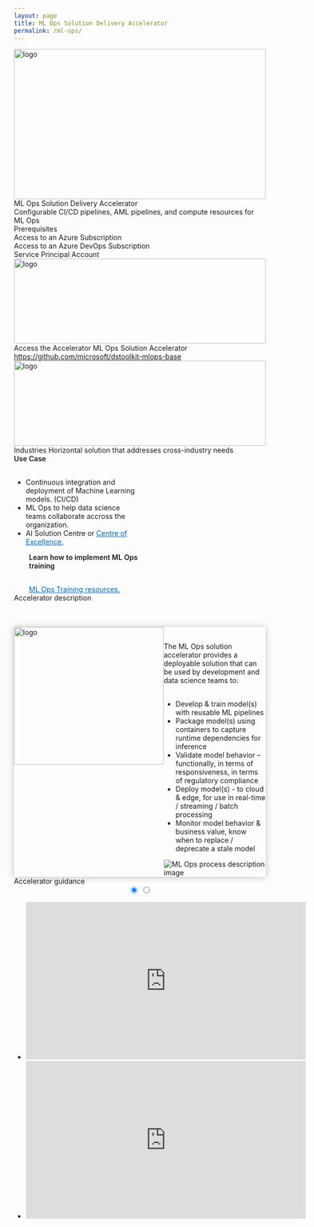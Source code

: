 ```yaml
---
layout: page
title: ML Ops Solution Delivery Accelerator
permalink: /ml-ops/
---
```


<div class="ml-ops">
    <div class="title-photo">
          <img src="/images/ml-ops/MDC19_cooling_002.jpg" alt="logo" height="300" style="width:100%;">
    </div>
    <div class="title">ML Ops Solution Delivery Accelerator</div>
    <div class="paragraph">Configurable CI/CD pipelines, AML pipelines, and compute resources for ML Ops</div>
    <div class="category">Prerequisites</div>
    <div class="prerequisites">
        <div class="prerequisites-card">
            <span class="prerequisites-text">Access to an Azure Subscription</span>
        </div>
        <div class="prerequisites-card">
            <span class="prerequisites-text">Access to an Azure DevOps Subscription</span>
        </div>
        <div class="prerequisites-card">
            <span class="prerequisites-text">Service Principal Account</span>
        </div>
    </div>
    <div class="toolkit-cards">
        <div class="toolkit-row">
            <div class="toolkit-card left">
                <img src="/images/CLO18_programmingCode_001.jpg" alt="logo" height="170" style="width:100%;">
                <span class="toolkit-card-title">Access the Accelerator</span>
                <span class="toolkit-card-content">
                    ML Ops Solution Accelerator <a href="https://github.com/microsoft/dstoolkit-mlops-base" target="_blank">https://github.com/microsoft/dstoolkit-mlops-base</a>
                </span>
            </div>
            <div class="toolkit-card right">
                <img src="/images/MSC19_paddingtonOffice_019.jpg" alt="logo" height="170" style="width:100%;">
                <span class="toolkit-card-title">Industries</span>
                <span class="toolkit-card-content">Horizontal solution that addresses cross-industry needs</span>
            </div>
        </div>
    </div>
    <div class="solution-accelerator-use-case">
        <div style="width: 50%;">
            <span style="font-weight:600; margin-right:50px;">Use Case</span>
            <ul style="margin-top: 30px;">
                <li> Continuous integration and deployment of Machine Learning models. (CI/CD)</li>
                <li> ML Ops to help data science teams collaborate accross the organization.</li>
                <li> AI Solution Centre or <span style="color:#0067B8; text-decoration: underline;"> Centre of Excellence. </span></li>
            </ul>
        </div>
        <div style="margin-left:30px; width: 50%; display:flex; flex-direction: column;">
            <span style="font-weight:600;">Learn how to implement ML Ops training</span>
            <span style="color:#0067B8; text-decoration: underline; margin-top:30px;">ML Ops Training resources.</span>
        </div>
    </div>
    <div class="category">Accelerator description</div>
    <div style="display:flex; margin-top: 50px; box-shadow: 0px 1px 13px rgba(0, 0, 0, 0.25);">
        <img src="/images/CLO20_ConferenceRoom_003.jpg" alt="logo" height="275" width="300">
        <div class="accelerator-description">
            <p style="margin-top: 30px; text-decoration: none;">The ML Ops solution accelerator provides a deployable 
                solution that can be used by development and data science teams to:</p>
            <ul style="margin-top: 30px;">
                <li> Develop & train model(s) with reusable ML pipelines</li>
                <li> Package model(s) using containers to capture runtime dependencies for inference</li>
                <li> Validate model behavior – functionally, in terms of responsiveness, in terms of regulatory compliance</li>
                <li> Deploy model(s) - to cloud & edge, for use in real-time / streaming / batch processing</li>
                <li> Monitor model behavior & business value, know when to replace / deprecate a stale model</li>
            </ul>
            <img src="/images/ml-ops/ML-Ops-process-description.png" alt="ML Ops process description image">
        </div>
    </div>
    <div class="category">Accelerator guidance</div>
    <div class="accelerator-guidance-videos">
<div style="height: 100%; text-align: center">
			<div class="csslider infinity" id="slider1">
			<input type="radio" name="slides" checked="checked" id="slides_1"/>
			<input type="radio" name="slides" id="slides_2"/>
				<ul>
                    <li>
                        <iframe width="560" height="315" src="https://www.youtube.com/embed/tdFetGQuBls" title="YouTube video player" frameborder="0" allow="accelerometer; autoplay; clipboard-write; encrypted-media; gyroscope; picture-in-picture" allowfullscreen></iframe>
					</li>
                    <li>
                        <iframe width="560" height="315" src="https://www.youtube.com/embed/itfpdwh6x0E" title="YouTube video player" frameborder="0" allow="accelerometer; autoplay; clipboard-write; encrypted-media; gyroscope; picture-in-picture" allowfullscreen></iframe>
                    </li>
				</ul>
					<div class="arrows">
						<label for="slides_1"></label>
						<label for="slides_2"></label>
						<label class="goto-first" for="slides_1"></label>
						<label class="goto-last" for="slides_10"></label>
					</div>
					<div class="navigation"> 
						<div>
							<label for="slides_1"></label>
							<label for="slides_2"></label>
						</div>
					</div>
			</div>
		</div>
    </div>
    <div style="width:100%; display: flex; justify-content:space-between; margin-top:50px; border-bottom: 1px solid #D2D2D2; padding-bottom: 50px;">
        <div style="display:flex; align-items:center; width:49%; height: 120px; box-shadow: 0px 1px 13px rgba(0, 0, 0, 0.25);">
            <img src="../images/related-accelerators.png" alt="logo" height="70" width="70" style="margin-left:20px;">
                <div style="display:flex; flex-direction:column; justify-content: space-between; margin-left: 20px;">
                    <span style="font-weight:600">Related Accelerators</span>
                    <a href="/classification-accelerator/" target="_blank" style="text-decoration:none">
                        <div class="text-button accelerator-button">Binary Classification Accelerator</div>
                    </a>
                </div>
        </div>
        <div style="display:flex; align-items:center; width:49%; height: 120px; box-shadow: 0px 1px 13px rgba(0, 0, 0, 0.25);">
            <img src="../images/contributing-guide.png" alt="logo" height="70" width="70" style="margin-left:20px;">
                <div style="display:flex; flex-direction:column; justify-content: space-between; margin-left: 20px;">
                    <span style="font-weight:600">Contributing Guide</span>
                    <a href="https://github.com/microsoft/dstoolkit-mlops-base/blob/main/CONTRIBUTING.md" target="_blank" style="text-decoration:none">
                        <div class="text-button accelerator-button">Contribution guideline</div>
                    </a>
                </div>
        </div>
    </div>
    <div class="category" style="margin-bottom: 30px;">Technologies</div>
    <div class="technologies">
        <span><a href="https://azure.microsoft.com/services/machine-learning" target="_blank">Azure Machine Learning</a></span>
        <span><a href="https://azure.microsoft.com/services/devops/" target="_blank">Azure DevOps</a></span>
        <span><a href="https://azure.microsoft.com/services/key-vault/" target="_blank">Azure Key Vault</a></span>
        <span>Azure Compute Instance</span>
        <span>Azure Compute Cluster</span>
        <span><a href="https://azure.microsoft.com/services/container-instances/" target="_blank">Azure Container Instance</a></span>
        <span><a href="https://azure.microsoft.com/services/kubernetes-service/" target="_blank">Azure Kubernetes Services</a></span>
    </div>
  <div class="subtitle borders" style="margin-top:0px">
    <!--Architecture-->
    <div class="accelerator-buttons">
        <div style="width: 100%; text-align: center;">
            <span class="see-more-text">Architecture</span>
        </div>
        <i class="material-icons" style="margin-bottom:0px; font-size: 42px; border-left: 3px solid white; padding-left: 10px;">add</i>
    </div>
    <img src="/images/ml-ops/Architecture.png" alt="Architecture image">
    <!--Branching Strategy-->
    <div class="accelerator-buttons" style="margin-top: 30px;">
        <div style="width: 100%; text-align: center;">
            <span class="see-more-text">Branching Strategy</span>
        </div>
      <i class="material-icons" style="margin-bottom:0px; font-size: 42px; border-left: 3px solid white; padding-left: 10px;">add</i>
    </div>
    <img src="/images/ml-ops/Branching-Strategy.png" alt="Branching Strategy image">
    <!--Accelerator Components-->
    <div class="accelerator-buttons" style="margin-top: 30px;">
        <div style="width: 100%; text-align: center;">
            <span class="see-more-text">Accelerator Components</span>
        </div>
      <i class="material-icons" style="margin-bottom:0px; font-size: 42px; border-left: 3px solid white; padding-left: 10px;">add</i>
    </div>
    <img src="/images/ml-ops/Code-blueprint.png" alt="Code blueprint image">
  </div>
    <div class="category">Contributors</div>
    <div class="accelerator-contributors">
        <div class="accelerator-contributor">
            <div class="accelerator-contributor-image"> 
                <img src="TODO" alt="contributor photo" height="100" width="100">
            </div>
            <div style="margin-left:10px;">
                <p class="accelerator-contributor-text">flpy</p>
            </div>
        </div>
        <div class="accelerator-contributor">
            <div class="accelerator-contributor-image">
                <img src="TODO" alt="contributor photo" height="100" width="100">
            </div>
            <div style="margin-left:10px;">
                <p class="accelerator-contributor-text">mame</p>
            </div>
        </div>
        <div class="accelerator-contributor">
            <div class="accelerator-contributor-image">
                <img src="TODO" alt="contributor photo" height="100" width="100">
            </div>
            <div style="margin-left:10px;">
                <p class="accelerator-contributor-text">trng</p>
            </div>
        </div>
        <div class="accelerator-contributor">
            <div class="accelerator-contributor-image"> 
                <img src="TODO" alt="contributor photo" height="100" width="100">
            </div>
            <div style="margin-left:10px;">
                <p class="accelerator-contributor-text">lina</p>
            </div>
        </div>
    </div>
</div>
